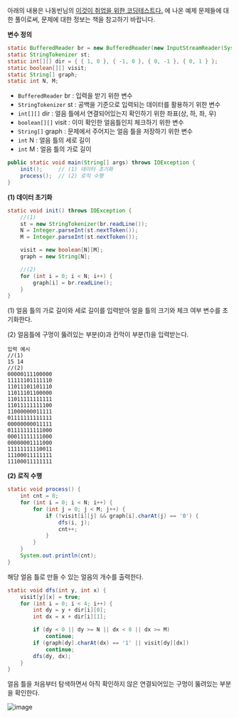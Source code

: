 아래의 내용은 나동빈님의 [이것이 취업을 위한 코딩테스트다.](http://www.yes24.com/Product/Goods/91433923) 에 나온 예제 문제들에 대한 풀이로써, 문제에 대한 정보는 책을 참고하기 바랍니다.

**변수 정의**

```java
static BufferedReader br = new BufferedReader(new InputStreamReader(System.in));
static StringTokenizer st;
static int[][] dir = { { 1, 0 }, { -1, 0 }, { 0, -1 }, { 0, 1 } };
static boolean[][] visit;
static String[] graph;
static int N, M;
```

- `BufferedReader` br : 입력을 받기 위한 변수
- `StringTokenizer` st : 공백을 기준으로 입력되는 데이터를 활용하기 위한 변수
- `int[][]` dir : 얼음 틀에서 연결되어있는지 확인하기 위한 좌표(상, 하, 좌, 우)
- `boolean[][]` visit : 이미 확인한 얼음틀인지 체크하기 위한 변수
- `String[]` graph : 문제에서 주어지는 얼음 틀을 저장하기 위한 변수
- `int` N : 얼음 틀의 세로 길이
- `int` M : 얼음 틀의 가로 길이

```java
public static void main(String[] args) throws IOException {
    init();     // (1) 데이터 초기화
    process();  // (2) 로직 수행
}
```

**(1) 데이터 초기화**

```java
static void init() throws IOException {
    //(1)
    st = new StringTokenizer(br.readLine());
    N = Integer.parseInt(st.nextToken());
    M = Integer.parseInt(st.nextToken());

    visit = new boolean[N][M];
    graph = new String[N];

    //(2)
    for (int i = 0; i < N; i++) {
        graph[i] = br.readLine();
    }
}
```

(1) 얼음 틀의 가로 길이와 세로 길이를 입력받아 얼을 틀의 크기와 체크 여부 변수를 초기화한다.

(2) 얼음틀에 구멍이 뚫려있는 부분(0)과 칸막이 부분(1)을 입력받는다.

```
입력 예시
//(1)
15 14
//(2)
00000111100000
11111101111110
11011101101110
11011101100000
11011111111111
11011111111100
11000000011111
01111111111111
00000000011111
01111111111000
00011111111000
00000001111000
11111111110011
11100011111111
11100011111111
```

**(2) 로직 수행**

```java
static void process() {
    int cnt = 0;
    for (int i = 0; i < N; i++) {
        for (int j = 0; j < M; j++) {
            if (!visit[i][j] && graph[i].charAt(j) == '0') {
                dfs(i, j);
                cnt++;
            }
        }
    }
    System.out.println(cnt);
}
```

해당 얼음 틀로 만들 수 있는 얼음의 개수를 출력한다.

```java
static void dfs(int y, int x) {
    visit[y][x] = true;
    for (int i = 0; i < 4; i++) {
        int dy = y + dir[i][0];
        int dx = x + dir[i][1];

        if (dy < 0 || dy >= N || dx < 0 || dx >= M)
            continue;
        if (graph[dy].charAt(dx) == '1' || visit[dy][dx])
            continue;
        dfs(dy, dx);
    }
}
```

얼음 틀을 처음부터 탐색하면서 아직 확인하지 않은 연결되어있는 구멍이 뚫려있는 부분을 확인한다.

![image](https://user-images.githubusercontent.com/78605779/188319277-d2132c1e-a6fe-4350-9c75-df5eba660ae4.png)
